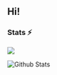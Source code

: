 ## Hi!



### Stats ⚡️
<img align="center" src="https://readmestats.vercel.app/api/top-langs/?username=asprazz&theme=buefy&count_private=true&show_icons=true" />

![Github Stats](https://readmestats.vercel.app/api?username=asprazz&show_icons=true&title_color=333&icon_color=333&count_private=true&include_all_commits=true)
